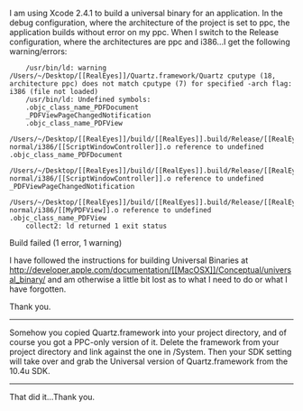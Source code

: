 

I am using Xcode 2.4.1 to build a universal binary for an application. In the debug configuration, where the architecture of the project is set to ppc, the application builds without error on my ppc. When I switch to the Release configuration, where the architectures are ppc and i386...I get the following warning/errors:

		/usr/bin/ld: warning /Users/~/Desktop/[[RealEyes]]/Quartz.framework/Quartz cputype (18, architecture ppc) does not match cputype (7) for specified -arch flag: i386 (file not loaded)
		/usr/bin/ld: Undefined symbols:
		.objc_class_name_PDFDocument
		_PDFViewPageChangedNotification
		.objc_class_name_PDFView
		/Users/~/Desktop/[[RealEyes]]/build/[[RealEyes]].build/Release/[[RealEyes]].build/Objects-normal/i386/[[ScriptWindowController]].o reference to undefined .objc_class_name_PDFDocument
		/Users/~/Desktop/[[RealEyes]]/build/[[RealEyes]].build/Release/[[RealEyes]].build/Objects-normal/i386/[[ScriptWindowController]].o reference to undefined _PDFViewPageChangedNotification
		/Users/~/Desktop/[[RealEyes]]/build/[[RealEyes]].build/Release/[[RealEyes]].build/Objects-normal/i386/[[MyPDFView]].o reference to undefined .objc_class_name_PDFView
		collect2: ld returned 1 exit status
Build failed (1 error, 1 warning)

I have followed the instructions for building Universal Binaries at http://developer.apple.com/documentation/[[MacOSX]]/Conceptual/universal_binary/ and am otherwise a little bit lost as to what I need to do or what I have forgotten.

Thank you.

----
Somehow you copied Quartz.framework into your project directory, and of course you got a PPC-only version of it. Delete the framework from your project directory and link against the one in /System. Then your SDK setting will take over and grab the Universal version of Quartz.framework from the 10.4u SDK.

----
That did it...Thank you.